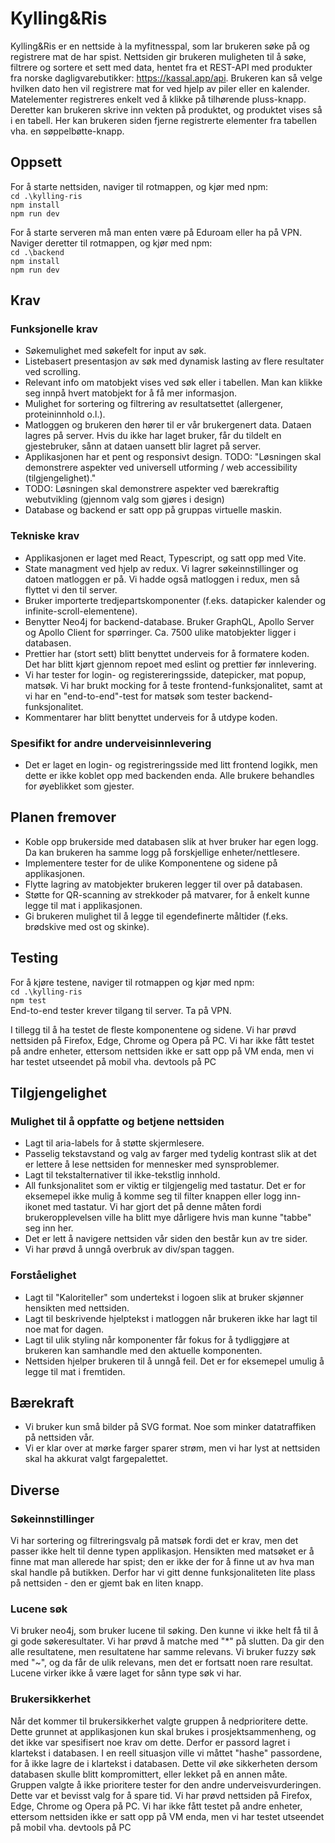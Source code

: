 # Kylling&Ris

Kylling&Ris er en nettside à la myfitnesspal, som lar brukeren søke på og registrere mat de har spist. Nettsiden gir brukeren muligheten til å søke, filtrere og sortere et sett med data, hentet fra et REST-API med produkter fra norske dagligvarebutikker: https://kassal.app/api. Brukeren kan så velge hvilken dato hen vil registrere mat for ved hjelp av piler eller en kalender. Matelementer registreres enkelt ved å klikke på tilhørende pluss-knapp. Deretter kan brukeren skrive inn vekten på produktet, og produktet vises så i en tabell. Her kan brukeren siden fjerne registrerte elementer fra tabellen vha. en søppelbøtte-knapp.

## Oppsett

For å starte nettsiden, naviger til rotmappen, og kjør med npm:  
`cd .\kylling-ris`  
`npm install`  
`npm run dev`

For å starte serveren må man enten være på Eduroam eller ha på VPN. Naviger deretter til rotmappen, og kjør med npm:  
`cd .\backend`  
`npm install`  
`npm run dev`

## Krav

### Funksjonelle krav

- Søkemulighet med søkefelt for input av søk.
- Listebasert presentasjon av søk med dynamisk lasting av flere resultater ved scrolling.
- Relevant info om matobjekt vises ved søk eller i tabellen. Man kan klikke seg innpå hvert matobjekt for å få mer informasjon.
- Mulighet for sortering og filtrering av resultatsettet (allergener, proteininnhold o.l.).
- Matloggen og brukeren den hører til er vår brukergenert data. Dataen lagres på server. Hvis du ikke har laget bruker, får du tildelt en gjestebruker, sånn at dataen uansett blir lagret på server.
- Applikasjonen har et pent og responsivt design. TODO: "Løsningen skal demonstrere aspekter ved universell utforming / web accessibility (tilgjengelighet)."
- TODO: Løsningen skal demonstrere aspekter ved bærekraftig webutvikling (gjennom valg som gjøres i design)
- Database og backend er satt opp på gruppas virtuelle maskin.

### Tekniske krav

- Applikasjonen er laget med React, Typescript, og satt opp med Vite.
- State managment ved hjelp av redux. Vi lagrer søkeinnstillinger og datoen matloggen er på. Vi hadde også matloggen i redux, men så flyttet vi den til server.
- Bruker importerte tredjepartskomponenter (f.eks. datapicker kalender og infinite-scroll-elementene).
- Benytter Neo4j for backend-database. Bruker GraphQL, Apollo Server og Apollo Client for spørringer. Ca. 7500 ulike matobjekter ligger i databasen.
- Prettier har (stort sett) blitt benyttet underveis for å formatere koden. Det har blitt kjørt gjennom repoet med eslint og prettier før innlevering.
- Vi har tester for login- og registereringsside, datepicker, mat popup, matsøk. Vi har brukt mocking for å teste frontend-funksjonalitet, samt at vi har en "end-to-end"-test for matsøk som tester backend-funksjonalitet.
- Kommentarer har blitt benyttet underveis for å utdype koden.

### Spesifikt for andre underveisinnlevering

- Det er laget en login- og registreringsside med litt frontend logikk, men dette er ikke koblet opp med backenden enda. Alle brukere behandles for øyeblikket som gjester.

## Planen fremover

- Koble opp brukerside med databasen slik at hver bruker har egen logg. Da kan brukeren ha samme logg på forskjellige enheter/nettlesere.
- Implementere tester for de ulike Komponentene og sidene på applikasjonen.
- Flytte lagring av matobjekter brukeren legger til over på databasen.
- Støtte for QR-scanning av strekkoder på matvarer, for å enkelt kunne legge til mat i applikasjonen.
- Gi brukeren mulighet til å legge til egendefinerte måltider (f.eks. brødskive med ost og skinke).

## Testing

For å kjøre testene, naviger til rotmappen og kjør med npm:  
`cd .\kylling-ris`  
`npm test`  
End-to-end tester krever tilgang til server. Ta på VPN.

I tillegg til å ha testet de fleste komponentene og sidene.
Vi har prøvd nettsiden på Firefox, Edge, Chrome og Opera på PC. Vi har ikke fått testet på andre enheter, ettersom nettsiden ikke er satt opp på VM enda, men vi har testet utseendet på mobil vha. devtools på PC

## Tilgjengelighet

### Mulighet til å oppfatte og betjene nettsiden

- Lagt til aria-labels for å støtte skjermlesere.
- Passelig tekstavstand og valg av farger med tydelig kontrast slik at det er lettere å lese nettsiden for mennesker med synsproblemer.
- Lagt til tekstalternativer til ikke-tekstlig innhold.
- All funksjonalitet som er viktig er tilgjengelig med tastatur. Det er for eksemepel ikke mulig å komme seg til filter knappen eller logg inn-ikonet med tastatur. Vi har gjort det på denne måten fordi brukeropplevelsen ville ha blitt mye dårligere hvis man kunne "tabbe" seg inn her.
- Det er lett å navigere nettsiden vår siden den består kun av tre sider.
- Vi har prøvd å unngå overbruk av div/span taggen.

### Forståelighet

- Lagt til "Kaloriteller" som undertekst i logoen slik at bruker skjønner hensikten med nettsiden.
- Lagt til beskrivende hjelptekst i matloggen når brukeren ikke har lagt til noe mat for dagen.
- Lagt til ulik styling når komponenter får fokus for å tydliggjøre at brukeren kan samhandle med den aktuelle komponenten.
- Nettsiden hjelper brukeren til å unngå feil. Det er for eksemepel umulig å legge til mat i fremtiden.

## Bærekraft

- Vi bruker kun små bilder på SVG format. Noe som minker datatraffiken på nettsiden vår.
- Vi er klar over at mørke farger sparer strøm, men vi har lyst at nettsiden skal ha akkurat valgt fargepalettet.

## Diverse

### Søkeinnstillinger

Vi har sortering og filtreringsvalg på matsøk fordi det er krav, men det passer ikke helt til denne typen applikasjon. Hensikten med matsøket er å finne mat man allerede har spist; den er ikke der for å finne ut av hva man skal handle på butikken. Derfor har vi gitt denne funksjonaliteten lite plass på nettsiden - den er gjemt bak en liten knapp.

### Lucene søk

Vi bruker neo4j, som bruker lucene til søking. Den kunne vi ikke helt få til å gi gode søkeresultater. Vi har prøvd å matche med "\*" på slutten. Da gir den alle resultatene, men resultatene har samme relevans. Vi bruker fuzzy søk med "~", og da får de ulik relevans, men det er fortsatt noen rare resultat. Lucene virker ikke å være laget for sånn type søk vi har.

### Brukersikkerhet

Når det kommer til brukersikkerhet valgte gruppen å nedprioritere dette. Dette grunnet at applikasjonen kun skal brukes i prosjektsammenheng, og det ikke var spesifisert noe krav om dette. Derfor er passord lagret i klartekst i databasen. I en reell situasjon ville vi måttet "hashe" passordene, for å ikke lagre de i klartekst i databasen. Dette vil øke sikkerheten dersom databasen skulle blitt kompromittert, eller lekket på en annen måte.
Gruppen valgte å ikke prioritere tester for den andre underveisvurderingen. Dette var et bevisst valg for å spare tid. Vi har prøvd nettsiden på Firefox, Edge, Chrome og Opera på PC. Vi har ikke fått testet på andre enheter, ettersom nettsiden ikke er satt opp på VM enda, men vi har testet utseendet på mobil vha. devtools på PC
